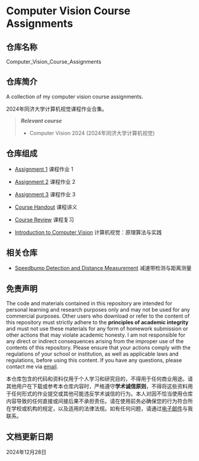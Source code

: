 # Computer Vision Course Assignments

## 仓库名称

Computer_Vision_Course_Assignments

## 仓库简介

A collection of my computer vision course assignments.

2024年同济大学计算机视觉课程作业合集。

> ***Relevant course***
> * Computer Vision 2024 (2024年同济大学计算机视觉)

## 仓库组成

* [Assignment 1](Assignment_1)
课程作业 1

* [Assignment 2](Assignment_2)
课程作业 2

* [Assignment 3](Assignment_3)
课程作业 3

* [Course Handout](Course_Handout)
课程讲义

* [Course Review](Course_Review)
课程复习

* [Introduction to Computer Vision](Introduction_to_Computer_Vision.pdf)
计算机视觉：原理算法与实践

## 相关仓库

* [Speedbump Detection and Distance Measurement](https://github.com/MinmusLin/Speedbump_Detection_and_Distance_Measurement)
减速带检测与距离测量

## 免责声明

The code and materials contained in this repository are intended for personal learning and research purposes only and may not be used for any commercial purposes. Other users who download or refer to the content of this repository must strictly adhere to the **principles of academic integrity** and must not use these materials for any form of homework submission or other actions that may violate academic honesty. I am not responsible for any direct or indirect consequences arising from the improper use of the contents of this repository. Please ensure that your actions comply with the regulations of your school or institution, as well as applicable laws and regulations, before using this content. If you have any questions, please contact me via [email](mailto:minmuslin@outlook.com).

本仓库包含的代码和资料仅用于个人学习和研究目的，不得用于任何商业用途。请其他用户在下载或参考本仓库内容时，严格遵守**学术诚信原则**，不得将这些资料用于任何形式的作业提交或其他可能违反学术诚信的行为。本人对因不恰当使用仓库内容导致的任何直接或间接后果不承担责任。请在使用前务必确保您的行为符合所在学校或机构的规定，以及适用的法律法规。如有任何问题，请通过[电子邮件](mailto:minmuslin@outlook.com)与我联系。

## 文档更新日期

2024年12月28日